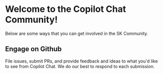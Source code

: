 # Welcome to the Copilot Chat Community!

Below are some ways that you can get involved in the SK Community.

## Engage on Github

File issues, submit PRs, and provide feedback and ideas to what you'd like to see from Copilot Chat.
We do our best to respond to each submission.

